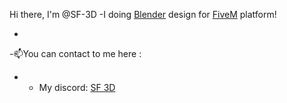 Hi there, I'm @SF-3D
-I doing [Blender](https://www.blender.org/) design for [FiveM](https://fivem.net/) platform!

-

-📫You can contact to me here :
- - My discord: [SF 3D](https://discordapp.com/users/756952873840934962)
